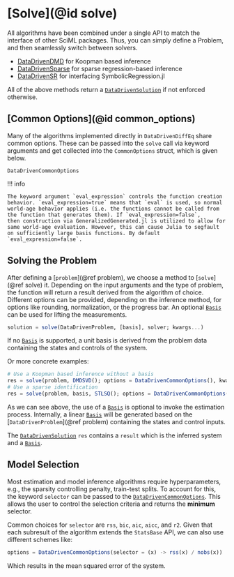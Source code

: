 # [Solve](@id solve)

All algorithms have been combined under a single API to match the interface of other SciML packages. Thus, you can simply define a Problem, and then seamlessly switch between solvers.

  - [DataDrivenDMD](@ref) for Koopman based inference
  - [DataDrivenSparse](@ref) for sparse regression-based inference
  - [DataDrivenSR](@ref) for interfacing SymbolicRegression.jl

All of the above methods return a [`DataDrivenSolution`](@ref) if not enforced otherwise.

## [Common Options](@id common_options)

Many of the algorithms implemented directly in `DataDrivenDiffEq` share common options. These can be passed into the `solve` call via keyword arguments and get collected into the `CommonOptions` struct, which is given below.

```@docs
DataDrivenCommonOptions
```

!!! info
    
    The keyword argument `eval_expression` controls the function creation
    behavior. `eval_expression=true` means that `eval` is used, so normal
    world-age behavior applies (i.e. the functions cannot be called from
    the function that generates them). If `eval_expression=false`,
    then construction via GeneralizedGenerated.jl is utilized to allow for
    same world-age evaluation. However, this can cause Julia to segfault
    on sufficiently large basis functions. By default `eval_expression=false`.

## Solving the Problem

After defining a [`problem`](@ref problem), we choose a method to [`solve`](@ref solve) it. Depending on the input arguments and the type of problem, the function will return a result derived from the algorithm of choice. Different options can be provided, depending on the inference method, for options like rounding, normalization, or the progress bar. An optional [`Basis`](@ref) can be used for lifting the measurements.

```julia
solution = solve(DataDrivenProblem, [basis], solver; kwargs...)
```

If no [`Basis`](@ref) is supported, a unit basis is derived from the problem data containing the states and controls of the system.

Or more concrete examples:

```julia
# Use a Koopman based inference without a basis
res = solve(problem, DMDSVD(); options = DataDrivenCommonOptions(), kwargs...)
# Use a sparse identification
res = solve(problem, basis, STLSQ(); options = DataDrivenCommonOptions(), kwargs...)
```

As we can see above, the use of a [`Basis`](@ref) is optional to invoke the estimation process. Internally, a linear [`Basis`](@ref) will be generated based on the [`DataDrivenProblem`](@ref problem) containing the states and control inputs.

The [`DataDrivenSolution`](@ref) `res` contains a `result` which is the inferred system and a [`Basis`](@ref).

## Model Selection

Most estimation and model inference algorithms require hyperparameters, e.g., the sparsity controlling penalty, train-test splits. To account for this, the keyword `selector` can be passed to the [`DataDrivenCommonOptions`](@ref). This allows the user to control the selection criteria and returns the **minimum** selector.

Common choices for `selector` are `rss`, `bic`, `aic`, `aicc`, and `r2`. Given that each subresult of the algorithm extends the `StatsBase` API, we can also use different schemes like:

```julia
options = DataDrivenCommonOptions(selector = (x) -> rss(x) / nobs(x))
```

Which results in the mean squared error of the system.
